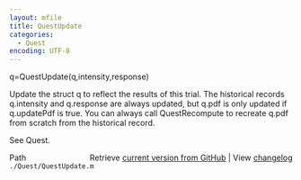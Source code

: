 ```yaml
---
layout: mfile
title: QuestUpdate
categories:
  - Quest
encoding: UTF-8
---
```


q=QuestUpdate\(q,intensity,response\)

Update the struct q to reflect the results of this trial. The historical
records q.intensity and q.response are always updated, but q.pdf is only
updated if q.updatePdf is true. You can always call QuestRecompute to
recreate q.pdf from scratch from the historical record.

See Quest.


<div class="code_header" style="text-align:right;">
  <span style="float:left;">Path&nbsp;&nbsp;</span> <span class="counter">Retrieve <a href=
  "https://raw.github.com/Psychtoolbox-3/Psychtoolbox-3/beta/./Quest/QuestUpdate.m">current version from GitHub</a> | View <a href=
  "https://github.com/Psychtoolbox-3/Psychtoolbox-3/commits/beta/./Quest/QuestUpdate.m">changelog</a></span>
</div>
<div class="code">
  <code>./Quest/QuestUpdate.m</code>
</div>
